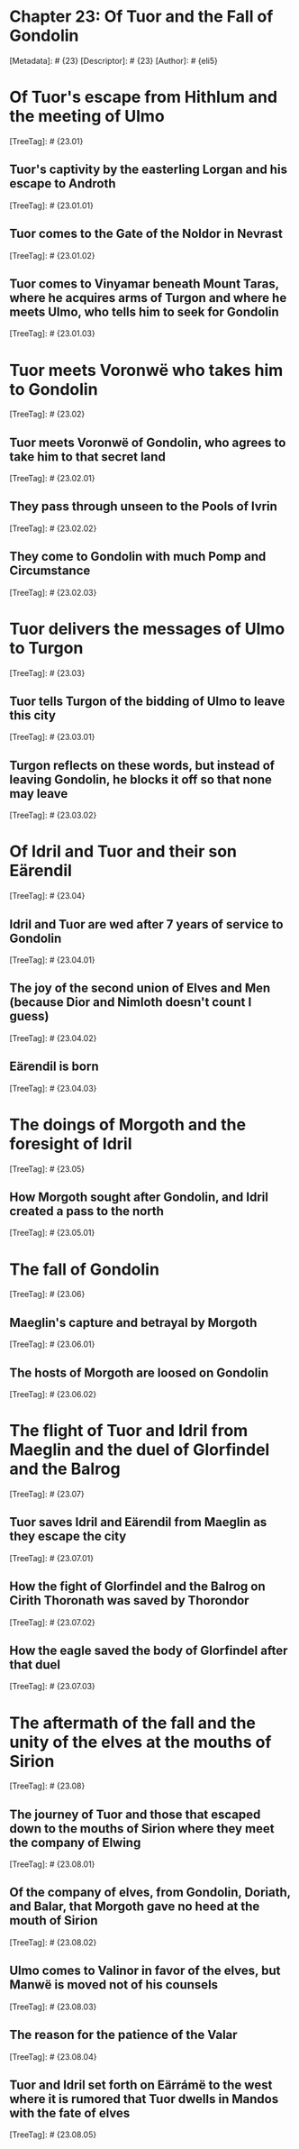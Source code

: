 # Chapter 23: Of Tuor and the Fall of Gondolin
[Metadata]: # {23}
[Descriptor]: # {23}
[Author]: # {eli5}
# Of Tuor's escape from Hithlum and the meeting of Ulmo
[TreeTag]: # {23.01}
## Tuor's captivity by the easterling Lorgan and his escape to Androth
[TreeTag]: # {23.01.01}
## Tuor comes to the Gate of the Noldor in Nevrast
[TreeTag]: # {23.01.02}
## Tuor comes to Vinyamar beneath Mount Taras, where he acquires arms of Turgon and where he meets Ulmo, who tells him to seek for Gondolin
[TreeTag]: # {23.01.03}
# Tuor meets Voronwë who takes him to Gondolin
[TreeTag]: # {23.02}
## Tuor meets Voronwë of Gondolin, who agrees to take him to that secret land
[TreeTag]: # {23.02.01}
## They pass through unseen to the Pools of Ivrin
[TreeTag]: # {23.02.02}
## They come to Gondolin with much Pomp and Circumstance
[TreeTag]: # {23.02.03}
# Tuor delivers the messages of Ulmo to Turgon
[TreeTag]: # {23.03}
## Tuor tells Turgon of the bidding of Ulmo to leave this city
[TreeTag]: # {23.03.01}
## Turgon reflects on these words, but instead of leaving Gondolin, he blocks it off so that none may leave
[TreeTag]: # {23.03.02}
# Of Idril and Tuor and their son Eärendil
[TreeTag]: # {23.04}
## Idril and Tuor are wed after 7 years of service to Gondolin
[TreeTag]: # {23.04.01}
## The joy of the second union of Elves and Men (because Dior and Nimloth doesn't count I guess)
[TreeTag]: # {23.04.02}
## Eärendil is born
[TreeTag]: # {23.04.03}
# The doings of Morgoth and the foresight of Idril
[TreeTag]: # {23.05}
## How Morgoth sought after Gondolin, and Idril created a pass to the north
[TreeTag]: # {23.05.01}
# The fall of Gondolin
[TreeTag]: # {23.06}
## Maeglin's capture and betrayal by Morgoth
[TreeTag]: # {23.06.01}
## The hosts of Morgoth are loosed on Gondolin
[TreeTag]: # {23.06.02}
# The flight of Tuor and Idril from Maeglin and the duel of Glorfindel and the Balrog
[TreeTag]: # {23.07}
## Tuor saves Idril and Eärendil from Maeglin as they escape the city
[TreeTag]: # {23.07.01}
## How the fight of Glorfindel and the Balrog on Cirith Thoronath was saved by Thorondor
[TreeTag]: # {23.07.02}
## How the eagle saved the body of Glorfindel after that duel
[TreeTag]: # {23.07.03}
# The aftermath of the fall and the unity of the elves at the mouths of Sirion
[TreeTag]: # {23.08}
## The journey of Tuor and those that escaped down to the mouths of Sirion where they meet the company of Elwing
[TreeTag]: # {23.08.01}
## Of the company of elves, from Gondolin, Doriath, and Balar, that Morgoth gave no heed at the mouth of Sirion
[TreeTag]: # {23.08.02}
## Ulmo comes to Valinor in favor of the elves, but Manwë is moved not of his counsels
[TreeTag]: # {23.08.03}
## The reason for the patience of the Valar
[TreeTag]: # {23.08.04}
## Tuor and Idril set forth on Eärrámë to the west where it is rumored that Tuor dwells in Mandos with the fate of elves
[TreeTag]: # {23.08.05}
